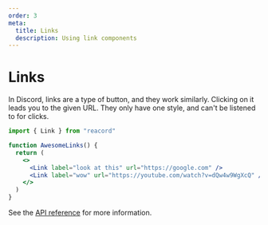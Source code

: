 ```yaml
---
order: 3
meta:
  title: Links
  description: Using link components
---
```


# Links

In Discord, links are a type of button, and they work similarly. Clicking on it leads you to the given URL. They only have one style, and can't be listened to for clicks.

```jsx
import { Link } from "reacord"

function AwesomeLinks() {
  return (
    <>
      <Link label="look at this" url="https://google.com" />
      <Link label="wow" url="https://youtube.com/watch?v=dQw4w9WgXcQ" />
    </>
  )
}
```

See the [API reference](/api) for more information.
